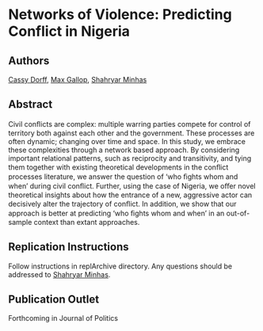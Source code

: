 # Networks of Violence: Predicting Conflict in Nigeria

Authors
---
[Cassy Dorff](http://www.cassydorff.com/), [Max Gallop](https://www.maxgallop.com/), [Shahryar Minhas](http://s7minhas.com/)

Abstract
---
Civil conﬂicts are complex: multiple warring parties compete for control of territory both against each other and the government. These processes are often dynamic; changing over time and space. In this study, we embrace these complexities through a network based approach. By considering important relational patterns, such as reciprocity and transitivity, and tying them together with existing theoretical developments in the conﬂict processes literature, we answer the question of ‘who ﬁghts whom and when’ during civil conﬂict. Further, using the case of Nigeria, we oﬀer novel theoretical insights about how the entrance of a new, aggressive actor can decisively alter the trajectory of conﬂict. In addition, we show that our approach is better at predicting ‘who ﬁghts whom and when’ in an out-of-sample context than extant approaches.

Replication Instructions
---
Follow instructions in replArchive directory. Any questions should be addressed to [Shahryar Minhas](http://s7minhas.com/).

Publication Outlet
---
Forthcoming in Journal of Politics
